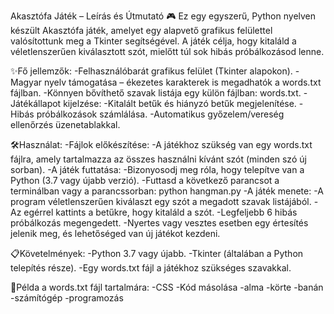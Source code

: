 Akasztófa Játék – Leírás és Útmutató 🎮
Ez egy egyszerű, Python nyelven készült Akasztófa játék, amelyet egy alapvető grafikus felülettel valósítottunk meg a Tkinter segítségével. 
A játék célja, hogy kitaláld a véletlenszerűen kiválasztott szót, mielőtt túl sok hibás próbálkozásod lenne.

✨Fő jellemzők:
-Felhasználóbarát grafikus felület (Tkinter alapokon).
-Magyar nyelv támogatása – ékezetes karakterek is megadhatók a words.txt fájlban.
-Könnyen bővíthető szavak listája egy külön fájlban: words.txt.
-Játékállapot kijelzése:
  -Kitalált betűk és hiányzó betűk megjelenítése.
  -Hibás próbálkozások számlálása.
-Automatikus győzelem/vereség ellenőrzés üzenetablakkal.

🛠️Használat:
-Fájlok előkészítése:
  -A játékhoz szükség van egy words.txt fájlra, amely tartalmazza az összes használni kívánt szót (minden szó új sorban).
-A játék futtatása:
  -Bizonyosodj meg róla, hogy telepítve van a Python (3.7 vagy újabb verzió).
  -Futtasd a következő parancsot a terminálban vagy a parancssorban:
      python hangman.py
-A játék menete:
  -A program véletlenszerűen kiválaszt egy szót a megadott szavak listájából.
  -Az egérrel kattints a betűkre, hogy kitaláld a szót.
  -Legfeljebb 6 hibás próbálkozás megengedett.
  -Nyertes vagy vesztes esetben egy értesítés jelenik meg, és lehetőséged van új játékot kezdeni.
  
📋Követelmények:
-Python 3.7 vagy újabb.
-Tkinter (általában a Python telepítés része).
-Egy words.txt fájl a játékhoz szükséges szavakkal.

📄Példa a words.txt fájl tartalmára:
-CSS
-Kód másolása
-alma
-körte
-banán
-számítógép
-programozás
